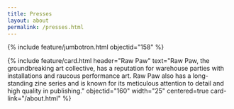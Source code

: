 ```yaml
---
title: Presses
layout: about
permalink: /presses.html
---
```


{% include feature/jumbotron.html objectid="158" %}

{% include feature/card.html header="Raw Paw" text="Raw Paw, the groundbreaking art collective, has a reputation for warehouse parties with installations and raucous performance art. Raw Paw also has a long-standing zine series and is known for its meticulous attention to detail and high quality in publishing." objectid="160" width="25" centered=true card-link="/about.html" %}

